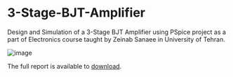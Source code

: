 # 3-Stage-BJT-Amplifier
Design and Simulation of a 3-Stage BJT Amplifier using PSpice project as a part of Electronics course taught by Zeinab Sanaee in University of Tehran.

![image](https://github.com/user-attachments/assets/c77a63cc-9da8-4245-8151-dafb054e0b24)

The full report is available to [download](https://github.com/mahdi-zade/3-Stage-BJT-Amplifier/blob/main/Report.pdf).
